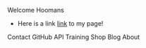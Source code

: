 Welcome Hoomans
<html> 
  <head>
  </head>
  
  <body> 
    <ul>
      <li>
        Here is a link <a href="https://github.com/alexispcooper/">link</a> to my page!
      </li>
    </ul>
  </body>
</html>

Contact GitHub API Training Shop Blog About
